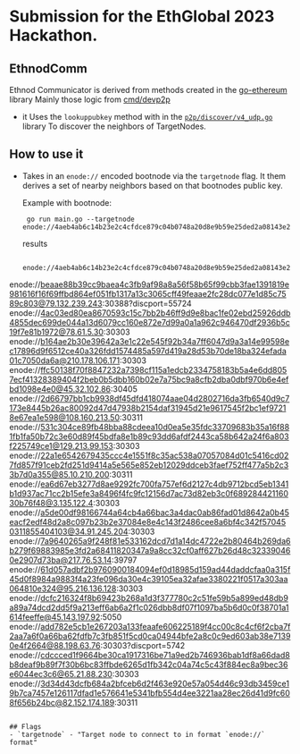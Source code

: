 # Submission for the EthGlobal 2023 Hackathon. 

## EthnodComm
 Ethnod Communicator is derived from methods created in the [go-ethereum](https://github.com/ethereum/go-ethereum) library
 Mainly those logic from [cmd/devp2p](https://github.com/ethereum/go-ethereum/tree/master/cmd/devp2p)

 - it Uses the `lookuppubkey` method with in the [`p2p/discover/v4_udp.go`](https://github.com/ethereum/go-ethereum/blob/master/p2p/discover/v4_udp.go) library To discover the neighbors of TargetNodes.

## How to use it 
 - Takes in an `enode://` encoded bootnode via the `targetnode` flag. It them derives a set of nearby neighbors
   based on that bootnodes public key.  

   Example with bootnode:
   ```
    go run main.go --targetnode enode://4aeb4ab6c14b23e2c4cfdce879c04b0748a20d8e9b59e25ded2a08143e265c6c25936e74cbc8e641e3312ca288673d91f2f93f8e277de3cfa444ecdaaf982052@157.90.35.166:30303
   ```
   results
   ```
    enode://4aeb4ab6c14b23e2c4cfdce879c04b0748a20d8e9b59e25ded2a08143e265c6c25936e74cbc8e641e3312ca288673d91f2f93f8e277de3cfa444ecdaaf982052@157.90.35.166:30303
enode://beaae88b39cc9baea4c3fb9af98a8a56f58b65f99cbb3fae1391819e981616f16f69ffbd864ef051fb1317a13c3065cff49feaae2fc28dc077e1d85c7589c803@79.132.239.243:30388?discport=55724
enode://4ac03ed80ea8670593c15c7bb2b46ff9d9e8bac1fe02ebd25926ddb4855dec699de044a13d6079cc160e872e7d99a0a1a962c946470df2936b5c19f7e81b1972@78.61.5.30:30303
enode://b164ae2b30e39642a3e1c22e545f92b34a7ff6047d9a3a14e99598ec17896d9f6512ce40a326fdd1574485a597d419a28d53b70de18ba324efada01c7050da6a@210.178.106.171:30303
enode://ffc50138f70f8847232a7398cf115a1edcb2334758183b5a4e6dd8057ecf41328389404f2beb0b5dbb160b02e7a75bc9a8cfb2dba0dbf970b6e4efbd1098e4e0@45.32.102.86:30405
enode://2d66797bb1cb9938df45dfd418074aae04d2802716da3fb6540d9c7173e8445b26ac80092d47d47938b2154daf31945d21e9617545f2bc1ef97218e67ea1e598@108.160.213.50:30311
enode://531c304ce89fb48bba88cdeea10d0ea5e35fdc33709683b35a16f881fb1fa50b72c3e60d89f45bdfa8e1b89c93dd6afdf2443ca58b642a24f6a803f225749ce1@129.213.99.153:30303
enode://22a1e6542679435ccc4e1551f8c35ac538a07057084d01c5416cd027fd857f91ceb2fd251d9414a5e565e852eb12029ddceb3faef752ff477a5b2c33b7d0a355@85.10.210.200:30311
enode://ea6d67eb3277d8ae9292fc700fa757ef6d2127c4db9712bcd5eb1341b1d937ac71cc2b15efe3a8496f4fc9fc12156d7ac73d82eb3c0f68928442116030b76f48@3.135.122.4:30303
enode://a5de00df98166744a64cb4a66bac3a4dac0ab86fad01d8642a0b45eacf2edf48d2a8c097b23b2e37084e8e4c143f2486cee8a6bf4c342f570450311855404103@34.91.245.204:30303
enode://7a9640265a9f248f81e533162dcd7d1a14dc4722e2b80464b269da6b279f69883985e3fd2a68411820347a9a8cc32cf0aff627b26d48c323390460e2907d73ba@217.76.53.14:39797
enode://61d057adbf2b9760900184094ef0d18985d159ad44daddcfaa0a315f45d0f8984a9883f4a23fe096da30e4c39105ea32afae3380221f0517a303aa064810e324@95.216.136.128:30303
enode://dcfc216324f8b69423b268a1d3f377780c2c51fe59b5a899ed48db9a89a74dcd2dd5f9a213eff6ab6a2f1c026dbb8df07f1097ba5b6d0c0f38701a1614feeffe@45.143.197.92:5050
enode://add782e5cb1e267203a133feaafe606225189f4cc00c8c4cf6f2cba7f2aa7a6f0a66ba62fdfb7c3fb851f5cd0ca04944bfe2a8c0c9ed603ab38e71390e4f2664@88.198.63.76:30303?discport=5742
enode://cdccced1f9664be30ca1917316be71a9ed2b746936bab1df8a66dad8b8deaf9b89f7f30b6bc83ffbde6265d1fb342c04a74c5c43f884ec8a9bec36e6044ec3c6@65.21.88.230:30303
enode://3d34d43dcfb684a2bfceb6d2f463e920e57a054d46c93db3459ce19b7ca7457e126117dfad1e576641e5341bfb554d4ee3221aa28ec26d41d9fc608f656b24bc@82.152.174.189:30311
   ```
   
## Flags
 - `targetnode` - "Target node to connect to in format `enode://` format"

